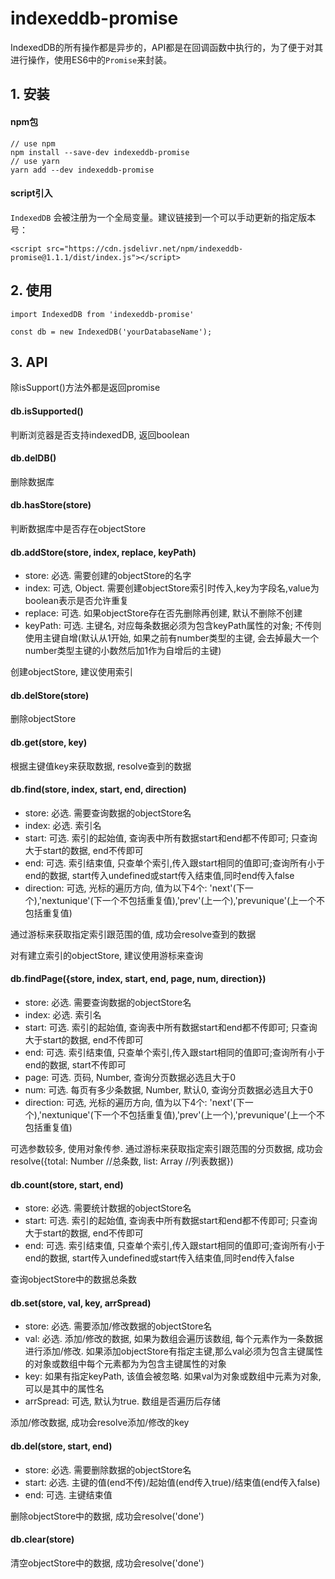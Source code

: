 # indexeddb-promise

IndexedDB的所有操作都是异步的，API都是在回调函数中执行的，为了便于对其进行操作，使用ES6中的`Promise`来封装。

## 1. 安装

#### npm包

```
// use npm
npm install --save-dev indexeddb-promise
// use yarn
yarn add --dev indexeddb-promise

```

#### script引入

`IndexedDB` 会被注册为一个全局变量。建议链接到一个可以手动更新的指定版本号：

```
<script src="https://cdn.jsdelivr.net/npm/indexeddb-promise@1.1.1/dist/index.js"></script>
```

## 2. 使用

```
import IndexedDB from 'indexeddb-promise'

const db = new IndexedDB('yourDatabaseName');
```

## 3. API

除isSupport()方法外都是返回promise

#### db.isSupported()

判断浏览器是否支持indexedDB, 返回boolean

#### db.delDB()

删除数据库

#### db.hasStore(store)

判断数据库中是否存在objectStore

#### db.addStore(store, index, replace, keyPath)

* store: 必选. 需要创建的objectStore的名字
* index: 可选, Object. 需要创建objectStore索引时传入,key为字段名,value为boolean表示是否允许重复
* replace: 可选. 如果objectStore存在否先删除再创建, 默认不删除不创建
* keyPath: 可选. 主键名, 对应每条数据必须为包含keyPath属性的对象; 不传则使用主键自增(默认从1开始, 如果之前有number类型的主键, 会去掉最大一个number类型主键的小数然后加1作为自增后的主键)

创建objectStore, 建议使用索引

#### db.delStore(store)

删除objectStore

#### db.get(store, key)

根据主键值key来获取数据, resolve查到的数据

#### db.find(store, index, start, end, direction)

* store: 必选. 需要查询数据的objectStore名
* index: 必选. 索引名
* start: 可选. 索引的起始值, 查询表中所有数据start和end都不传即可; 只查询大于start的数据, end不传即可
* end: 可选. 索引结束值, 只查单个索引,传入跟start相同的值即可;查询所有小于end的数据, start传入undefined或start传入结束值,同时end传入false
* direction: 可选, 光标的遍历方向, 值为以下4个: 'next'(下一个),'nextunique'(下一个不包括重复值),'prev'(上一个),'prevunique'(上一个不包括重复值)

通过游标来获取指定索引跟范围的值, 成功会resolve查到的数据
 
对有建立索引的objectStore, 建议使用游标来查询

#### db.findPage({store, index, start, end, page, num, direction})

* store: 必选. 需要查询数据的objectStore名
* index: 必选. 索引名
* start: 可选. 索引的起始值, 查询表中所有数据start和end都不传即可; 只查询大于start的数据, end不传即可
* end: 可选. 索引结束值, 只查单个索引,传入跟start相同的值即可;查询所有小于end的数据, start不传即可
* page: 可选. 页码, Number, 查询分页数据必选且大于0
* num: 可选. 每页有多少条数据, Number, 默认0, 查询分页数据必选且大于0
* direction: 可选, 光标的遍历方向, 值为以下4个: 'next'(下一个),'nextunique'(下一个不包括重复值),'prev'(上一个),'prevunique'(上一个不包括重复值)

可选参数较多, 使用对象传参. 通过游标来获取指定索引跟范围的分页数据, 成功会resolve({total: Number //总条数, list: Array //列表数据})

#### db.count(store, start, end)

* store: 必选. 需要统计数据的objectStore名
* start: 可选. 索引的起始值, 查询表中所有数据start和end都不传即可; 只查询大于start的数据, end不传即可
* end: 可选. 索引结束值, 只查单个索引,传入跟start相同的值即可;查询所有小于end的数据, start传入undefined或start传入结束值,同时end传入false

查询objectStore中的数据总条数

#### db.set(store, val, key, arrSpread)

* store: 必选. 需要添加/修改数据的objectStore名
* val: 必选. 添加/修改的数据, 如果为数组会遍历该数组, 每个元素作为一条数据进行添加/修改. 如果添加objectStore有指定主键,那么val必须为包含主键属性的对象或数组中每个元素都为为包含主键属性的对象
* key: 如果有指定keyPath, 该值会被忽略. 如果val为对象或数组中元素为对象, 可以是其中的属性名
* arrSpread: 可选, 默认为true. 数组是否遍历后存储

添加/修改数据, 成功会resolve添加/修改的key

#### db.del(store, start, end)

* store: 必选. 需要删除数据的objectStore名
* start: 必选. 主键的值(end不传)/起始值(end传入true)/结束值(end传入false)
* end: 可选. 主键结束值

删除objectStore中的数据, 成功会resolve('done')

#### db.clear(store)

清空objectStore中的数据, 成功会resolve('done')
